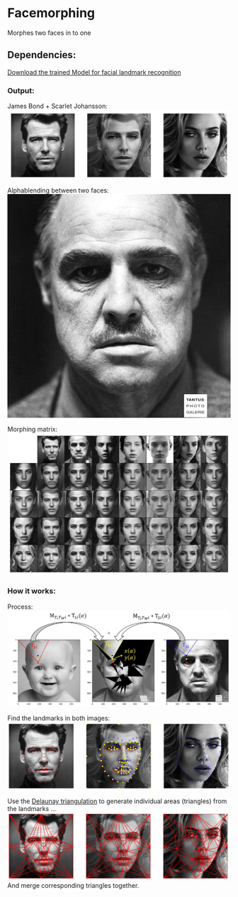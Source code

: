 # Facemorphing
Morphes two faces in to one

## Dependencies:
[Download the trained Model for facial landmark recognition](https://github.com/italojs/facial-landmarks-recognition/blob/master/shape_predictor_68_face_landmarks.dat)

### Output:
James Bond + Scarlet Johansson:
![Result](results/result.png?raw=true "-")

Alphablending between two faces:
![Result](results/gif.gif?raw=true "-")

Morphing matrix:
![Result](results/matrix4x7.png?raw=true "-")

### How it works:
Process:
![Howto](results/howto.JPG?raw=true "-")

Find the landmarks in both images:
![Landmarks](results/landmarks.png?raw=true "-")

Use the [Delaunay triangulation](https://en.wikipedia.org/wiki/Delaunay_triangulation) to generate individual areas (triangles) from the landmarks ...
![Delnuay](results/delunay.png?raw=true "-")
And merge corresponding triangles together.

